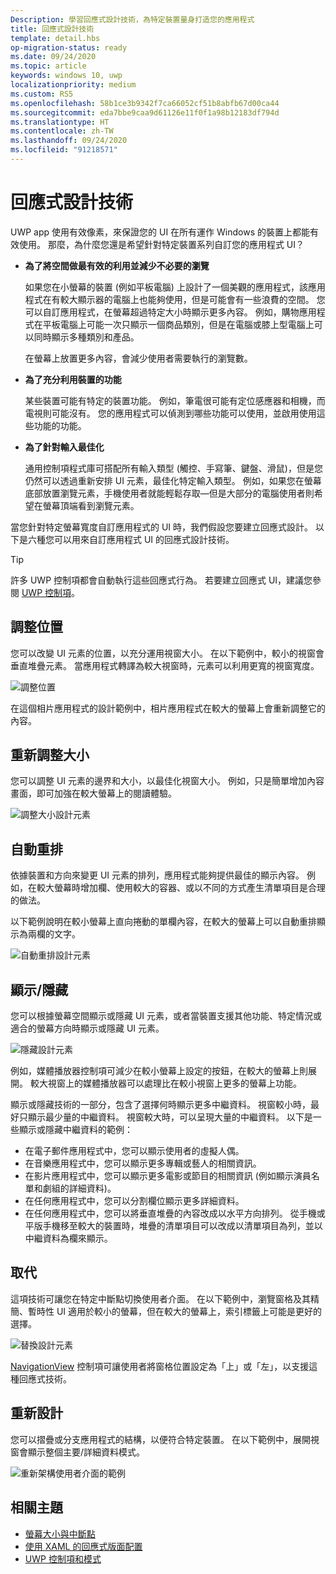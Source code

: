 ```yaml
---
Description: 學習回應式設計技術，為特定裝置量身打造您的應用程式
title: 回應式設計技術
template: detail.hbs
op-migration-status: ready
ms.date: 09/24/2020
ms.topic: article
keywords: windows 10, uwp
localizationpriority: medium
ms.custom: RS5
ms.openlocfilehash: 58b1ce3b9342f7ca66052cf51b8abfb67d00ca44
ms.sourcegitcommit: eda7bbe9caa9d61126e11f0f1a98b12183df794d
ms.translationtype: HT
ms.contentlocale: zh-TW
ms.lasthandoff: 09/24/2020
ms.locfileid: "91218571"
---
```

# <a name="responsive-design-techniques"></a>回應式設計技術

UWP app 使用有效像素，來保證您的 UI 在所有運作 Windows 的裝置上都能有效使用。 那麼，為什麼您還是希望針對特定裝置系列自訂您的應用程式 UI？

- **為了將空間做最有效的利用並減少不必要的瀏覽**

    如果您在小螢幕的裝置 (例如平板電腦) 上設計了一個美觀的應用程式，該應用程式在有較大顯示器的電腦上也能夠使用，但是可能會有一些浪費的空間。 您可以自訂應用程式，在螢幕超過特定大小時顯示更多內容。 例如，購物應用程式在平板電腦上可能一次只顯示一個商品類別，但是在電腦或膝上型電腦上可以同時顯示多種類別和產品。

    在螢幕上放置更多內容，會減少使用者需要執行的瀏覽數。

- **為了充分利用裝置的功能**

    某些裝置可能有特定的裝置功能。 例如，筆電很可能有定位感應器和相機，而電視則可能沒有。 您的應用程式可以偵測到哪些功能可以使用，並啟用使用這些功能的功能。

- **為了針對輸入最佳化**

    通用控制項程式庫可搭配所有輸入類型 (觸控、手寫筆、鍵盤、滑鼠)，但是您仍然可以透過重新安排 UI 元素，最佳化特定輸入類型。 例如，如果您在螢幕底部放置瀏覽元素，手機使用者就能輕鬆存取—但是大部分的電腦使用者則希望在螢幕頂端看到瀏覽元素。

當您針對特定螢幕寬度自訂應用程式的 UI 時，我們假設您要建立回應式設計。 以下是六種您可以用來自訂應用程式 UI 的回應式設計技術。

>[!TIP]
> 許多 UWP 控制項都會自動執行這些回應式行為。 若要建立回應式 UI，建議您參閱 [UWP 控制項](../controls-and-patterns/index.md)。

## <a name="reposition"></a>調整位置

您可以改變 UI 元素的位置，以充分運用視窗大小。 在以下範例中，較小的視窗會垂直堆疊元素。 當應用程式轉譯為較大視窗時，元素可以利用更寬的視窗寬度。

![調整位置](images/rsp-design/rspd-reposition2.gif)

在這個相片應用程式的設計範例中，相片應用程式在較大的螢幕上會重新調整它的內容。

## <a name="resize"></a>重新調整大小

您可以調整 UI 元素的邊界和大小，以最佳化視窗大小。 例如，只是簡單增加內容畫面，即可加強在較大螢幕上的閱讀體驗。

![調整大小設計元素](images/rsp-design/rspd-resize2.gif)

## <a name="reflow"></a>自動重排

依據裝置和方向來變更 UI 元素的排列，應用程式能夠提供最佳的顯示內容。 例如，在較大螢幕時增加欄、使用較大的容器、或以不同的方式產生清單項目是合理的做法。

以下範例說明在較小螢幕上直向捲動的單欄內容，在較大的螢幕上可以自動重排顯示為兩欄的文字。

![自動重排設計元素](images/rsp-design/rspd_reflow.gif)

## <a name="showhide"></a>顯示/隱藏

您可以根據螢幕空間顯示或隱藏 UI 元素，或者當裝置支援其他功能、特定情況或適合的螢幕方向時顯示或隱藏 UI 元素。

![隱藏設計元素](images/rsp-design/rspd-revealhide.gif)

例如，媒體播放器控制項可減少在較小螢幕上設定的按鈕，在較大的螢幕上則展開。 較大視窗上的媒體播放器可以處理比在較小視窗上更多的螢幕上功能。

顯示或隱藏技術的一部分，包含了選擇何時顯示更多中繼資料。 視窗較小時，最好只顯示最少量的中繼資料。 視窗較大時，可以呈現大量的中繼資料。 以下是一些顯示或隱藏中繼資料的範例：

- 在電子郵件應用程式中，您可以顯示使用者的虛擬人偶。
- 在音樂應用程式中，您可以顯示更多專輯或藝人的相關資訊。
- 在影片應用程式中，您可以顯示更多電影或節目的相關資訊 (例如顯示演員名單和劇組的詳細資料)。
- 在任何應用程式中，您可以分割欄位顯示更多詳細資料。
- 在任何應用程式中，您可以將垂直堆疊的內容改成以水平方向排列。 從手機或平版手機移至較大的裝置時，堆疊的清單項目可以改成以清單項目為列，並以中繼資料為欄來顯示。

## <a name="replace"></a>取代

這項技術可讓您在特定中斷點切換使用者介面。 在以下範例中，瀏覽窗格及其精簡、暫時性 UI 適用於較小的螢幕，但在較大的螢幕上，索引標籤上可能是更好的選擇。

![替換設計元素](images/rsp-design/rspd-replace.gif)

[NavigationView](../controls-and-patterns/navigationview.md) 控制項可讓使用者將窗格位置設定為「上」或「左」，以支援這種回應式技術。

## <a name="re-architect"></a>重新設計

您可以摺疊或分支應用程式的結構，以便符合特定裝置。 在以下範例中，展開視窗會顯示整個主要/詳細資料模式。

![重新架構使用者介面的範例](images/rsp-design/rspd-rearchitect.gif)

## <a name="related-topics"></a>相關主題

- [螢幕大小與中斷點](screen-sizes-and-breakpoints-for-responsive-design.md)
- [使用 XAML 的回應式版面配置](layouts-with-xaml.md)
- [UWP 控制項和模式](../controls-and-patterns/index.md)

